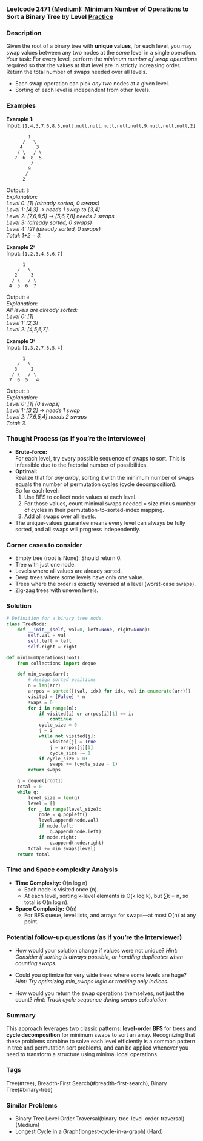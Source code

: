 ### Leetcode 2471 (Medium): Minimum Number of Operations to Sort a Binary Tree by Level [Practice](https://leetcode.com/problems/minimum-number-of-operations-to-sort-a-binary-tree-by-level)

### Description  
Given the root of a binary tree with **unique values**, for each level, you may swap values between any two nodes at the *same* level in a single operation.  
Your task: For every level, perform the *minimum number of swap operations* required so that the values at that level are in strictly increasing order. Return the total number of swaps needed over all levels.  
- Each swap operation can pick *any two* nodes at a given level.  
- Sorting of each level is independent from other levels.

### Examples  

**Example 1:**  
Input: `[1,4,3,7,6,8,5,null,null,null,null,null,null,9,null,null,null,2]`  
```
        1
      /   \
     4     3
    / \   / \
   7  6  8  5
         /
        9
       /
      2
```
Output: `3`  
*Explanation:  
Level 0: [1] (already sorted, 0 swaps)  
Level 1: [4,3] → needs 1 swap to [3,4]  
Level 2: [7,6,8,5] → [5,6,7,8] needs 2 swaps  
Level 3:  (already sorted, 0 swaps)  
Level 4: [2] (already sorted, 0 swaps)  
Total: 1+2 = 3.*

**Example 2:**  
Input: `[1,2,3,4,5,6,7]`  
```
      1
    /   \
   2     3
  / \   / \
 4  5  6  7
```
Output: `0`  
*Explanation:  
All levels are already sorted:  
Level 0: [1]  
Level 1: [2,3]  
Level 2: [4,5,6,7].*

**Example 3:**  
Input: `[1,3,2,7,6,5,4]`  
```
      1
    /   \
   3     2
  / \   / \
 7  6  5   4
```
Output: `3`  
*Explanation:  
Level 0: [1] (0 swaps)  
Level 1: [3,2] → needs 1 swap  
Level 2: [7,6,5,4] needs 2 swaps  
Total: 3.*

### Thought Process (as if you’re the interviewee)  
- **Brute-force:**  
  For each level, try every possible sequence of swaps to sort. This is infeasible due to the factorial number of possibilities.
- **Optimal:**  
  Realize that for *any array*, sorting it with the minimum number of swaps equals the number of permutation cycles (cycle decomposition).  
  So for each level:
  1. Use BFS to collect node values at each level.
  2. For those values, count minimal swaps needed = size minus number of cycles in their permutation-to-sorted-index mapping.
  3. Add all swaps over all levels.
- The unique-values guarantee means every level can always be fully sorted, and all swaps will progress independently.

### Corner cases to consider  
- Empty tree (root is None): Should return 0.
- Tree with just one node.
- Levels where all values are already sorted.
- Deep trees where some levels have only one value.
- Trees where the order is exactly reversed at a level (worst-case swaps).
- Zig-zag trees with uneven levels.

### Solution

```python
# Definition for a binary tree node.
class TreeNode:
    def __init__(self, val=0, left=None, right=None):
        self.val = val
        self.left = left
        self.right = right

def minimumOperations(root):
    from collections import deque

    def min_swaps(arr):
        # Assign sorted positions
        n = len(arr)
        arrpos = sorted([(val, idx) for idx, val in enumerate(arr)])
        visited = [False] * n
        swaps = 0
        for i in range(n):
            if visited[i] or arrpos[i][1] == i:
                continue
            cycle_size = 0
            j = i
            while not visited[j]:
                visited[j] = True
                j = arrpos[j][1]
                cycle_size += 1
            if cycle_size > 0:
                swaps += (cycle_size - 1)
        return swaps

    q = deque([root])
    total = 0
    while q:
        level_size = len(q)
        level = []
        for _ in range(level_size):
            node = q.popleft()
            level.append(node.val)
            if node.left:
                q.append(node.left)
            if node.right:
                q.append(node.right)
        total += min_swaps(level)
    return total
```

### Time and Space complexity Analysis  

- **Time Complexity:** O(n log n)
  - Each node is visited once (n).
  - At each level, sorting k-level elements is O(k log k), but ∑k = n, so total is O(n log n).
- **Space Complexity:** O(n)
  - For BFS queue, level lists, and arrays for swaps—at most O(n) at any point.

### Potential follow-up questions (as if you’re the interviewer)  

- How would your solution change if values were not unique?
  *Hint: Consider if sorting is always possible, or handling duplicates when counting swaps.*

- Could you optimize for very wide trees where some levels are huge?
  *Hint: Try optimizing min_swaps logic or tracking only indices.*

- How would you return the swap operations themselves, not just the count?
  *Hint: Track cycle sequence during swaps calculation.*

### Summary
This approach leverages two classic patterns: **level-order BFS** for trees and **cycle decomposition** for minimum swaps to sort an array. Recognizing that these problems combine to solve each level efficiently is a common pattern in tree and permutation sort problems, and can be applied whenever you need to transform a structure using minimal local operations.

### Tags
Tree(#tree), Breadth-First Search(#breadth-first-search), Binary Tree(#binary-tree)

### Similar Problems
- Binary Tree Level Order Traversal(binary-tree-level-order-traversal) (Medium)
- Longest Cycle in a Graph(longest-cycle-in-a-graph) (Hard)